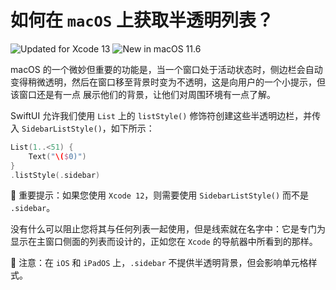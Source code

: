 如何在 `macOS` 上获取半透明列表？
===

![Updated for Xcode 13](https://img.shields.io/static/v1?label=&message=Updated%20for%20Xcode%2013.0&color=blue&logo=Xcode&logoColor=white)
![New in macOS 11.6](https://img.shields.io/static/v1?label=&message=New%20in%20macOS%2011.6&color=lightgrey&logo=apple)

macOS 的一个微妙但重要的功能是，当一个窗口处于活动状态时，侧边栏会自动变得稍微透明，然后在窗口移至背景时变为不透明，这是向用户的一个小提示，但该窗口还是有一点 展示他们的背景，让他们对周围环境有一点了解。

SwiftUI 允许我们使用 `List` 上的 `listStyle()` 修饰符创建这些半透明边栏，并传入 `SidebarListStyle()`，如下所示：

```swift
List(1..<51) {
    Text("\($0)")
}
.listStyle(.sidebar)
```

🚧 重要提示：如果您使用 `Xcode 12`，则需要使用 `SidebarListStyle()` 而不是 `.sidebar`。

没有什么可以阻止您将其与任何列表一起使用，但是线索就在名字中：它是专门为显示在主窗口侧面的列表而设计的，正如您在 `Xcode` 的导航器中所看到的那样。

🚧 注意：在 `iOS` 和 `iPadOS` 上，`.sidebar` 不提供半透明背景，但会影响单元格样式。
